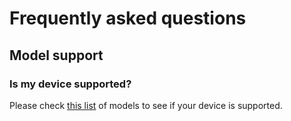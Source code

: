 # Frequently asked questions

## Model support

### Is my device supported?

Please check [this list](models.md) of models to see if your device is supported.
